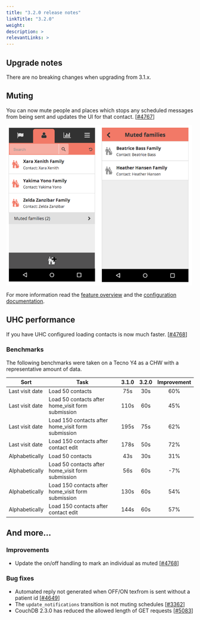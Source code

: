 ```yaml
---
title: "3.2.0 release notes"
linkTitle: "3.2.0"
weight: 
description: >
relevantLinks: >
---
```


## Upgrade notes

There are no breaking changes when upgrading from 3.1.x.

## Muting

You can now mute people and places which stops any scheduled messages from being sent and updates the UI for that contact. [[#4767](https://github.com/medic/medic-webapp/issues/4767)]

![Screenshots](images/3.2.0-4767.png)

For more information read the [feature overview](https://github.com/medic/medic-docs/blob/master/features/muting-overview.pdf) and the [configuration documentation](https://docs.communityhealthtoolkit.org/apps/reference/app-settings/transitions/#muting).

## UHC performance

If you have UHC configured loading contacts is now much faster. [[#4768](https://github.com/medic/medic-webapp/issues/4768)]

### Benchmarks

The following benchmarks were taken on a Tecno Y4 as a CHW with a representative amount of data.

| Sort | Task | 3.1.0 | 3.2.0 | Improvement |
| ---- | ---- | :----: | :----: | :----: |
| Last visit date | Load 50 contacts | 75s | 30s | 60% |
| Last visit date | Load 50 contacts after home_visit form submission | 110s | 60s | 45%  |
| Last visit date | Load 150 contacts after home_visit form submission | 195s | 75s | 62% |
| Last visit date | Load 150 contacts after contact edit | 178s | 50s | 72% |
| Alphabetically | Load 50 contacts | 43s | 30s | 31% |
| Alphabetically | Load 50 contacts after home_visit form submission | 56s | 60s | -7% |
| Alphabetically | Load 150 contacts after home_visit form submission | 130s | 60s | 54% |
| Alphabetically | Load 150 contacts after contact edit | 144s | 60s | 57% |

## And more...

### Improvements

- Update the on/off handling to mark an individual as muted [[#4768](https://github.com/medic/medic-webapp/issues/4768)]

### Bug fixes

- Automated reply not generated when OFF/ON texfrom is sent without a patient id [[#4649](https://github.com/medic/medic-webapp/issues/4649)]
- The `update_notifications` transition is not muting schedules [[#3362](https://github.com/medic/medic-webapp/issues/3362)]
- CouchDB 2.3.0 has reduced the allowed length of GET requests [[#5083](https://github.com/medic/medic-webapp/issues/5083)]

